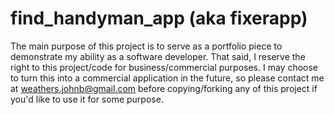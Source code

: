 # find_handyman_app (aka fixerapp)

The main purpose of this project is to serve as a portfolio piece to demonstrate my ability as a software developer. 
That said, I reserve the right to this project/code for business/commercial purposes. I may choose to turn this into a commercial application in the future,
so please contact me at weathers.johnb@gmail.com before copying/forking any of this project if you'd like to use it for some purpose.
